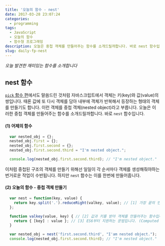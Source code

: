 ```yaml
---
title: '오늘의 함수 - nest'
date: 2017-03-28 23:07:24
categories:
  - programming
tags:
  - JavaScript
  - 오늘의 함수
  - 함수형 프로그래밍
description: 오늘은 중첩 객체를 만들어주는 함수를 소개드릴까합니다. 바로 nest 함수입니다.
slug: daily-fp-nest
---
```

_오늘 발견한 재미있는 함수를 소개합니다_

## nest 함수

[`pick` 함수 편](/programming/javascript-daily-function-1/)에서도 말씀드린 것처럼 자바스크립트에서 객체는 키(key)와 값(value)의 쌍입니다. 때론 값에 또 다시 객체를 담아 내부에 객체가 반복해서 등장하는 형태의 객체를 만들기도 합니다. 이런 객체를 중첩 객체(nested object)라고 부릅니다. 오늘은 이러한 중첩 객체를 만들어주는 함수를 소개드릴까합니다. 바로 `nest` 함수입니다.

#### (1) 어제의 함수
```javascript
  var nested_obj = {};
  nested_obj.first = {};
  nested_obj.first.second = {};
  nested_obj.first.second.third = "I'm nested object.";

  console.log(nested_obj.first.second.third); // "I'm nested object."
```

이처럼 중첩된 구조의 객체를 만들기 위해선 일일이 각 순서마다 객체를 생성해줘야하는 번거로운 작업이 수반됩니다. 하지만 `nest` 함수는 이를 한번에 만들어줍니다.

#### (2) 오늘의 함수 - 중첩 객체 만들기
```javascript
  var nest = function(key, value) {
    return key.split('.').reduceRight(valkey, value); // [1] 가장 끝의 인자를 먼저 생성하기 위해 reduceRight를 사용합니다.
  };

  function valkey(value, key) { // [2] 값과 키를 받아 객체를 만들어주는 함수입니다. (함수 이름은 value_and_key를 줄인 것입니다.)
    return { [key] : value }; // [3] ES6부터 지원하는 문법입니다. (Computed property names)
  }

  var nested_obj = nest('first.second.third', "I'am nested object.");
  console.log(nested_obj.first.second.third); // "I'm nested object."
```
